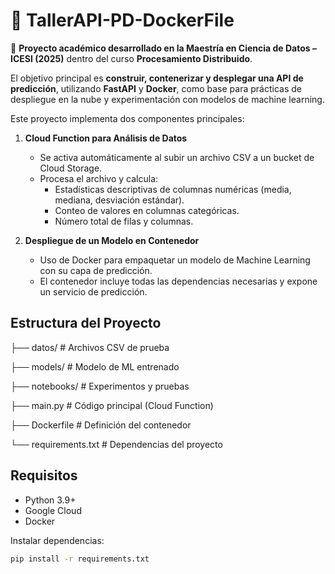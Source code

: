 # 🚀 TallerAPI-PD-DockerFile  

📌 **Proyecto académico desarrollado en la Maestría en Ciencia de Datos – ICESI (2025)** dentro del curso **Procesamiento Distribuido**.  

El objetivo principal es **construir, contenerizar y desplegar una API de predicción**, utilizando **FastAPI** y **Docker**, como base para prácticas de despliegue en la nube y experimentación con modelos de machine learning.  

Este proyecto implementa dos componentes principales:

1. **Cloud Function para Análisis de Datos**  
   - Se activa automáticamente al subir un archivo CSV a un bucket de Cloud Storage.  
   - Procesa el archivo y calcula:  
     - Estadísticas descriptivas de columnas numéricas (media, mediana, desviación estándar).  
     - Conteo de valores en columnas categóricas.  
     - Número total de filas y columnas.

2. **Despliegue de un Modelo en Contenedor**  
   - Uso de Docker para empaquetar un modelo de Machine Learning con su capa de predicción.  
   - El contenedor incluye todas las dependencias necesarias y expone un servicio de predicción.  


## Estructura del Proyecto

├── datos/ # Archivos CSV de prueba

├── models/ # Modelo de ML entrenado

├── notebooks/ # Experimentos y pruebas

├── main.py # Código principal (Cloud Function)

├── Dockerfile # Definición del contenedor

└── requirements.txt # Dependencias del proyecto


## Requisitos
- Python 3.9+  
- Google Cloud  
- Docker  

Instalar dependencias:
```bash
pip install -r requirements.txt

